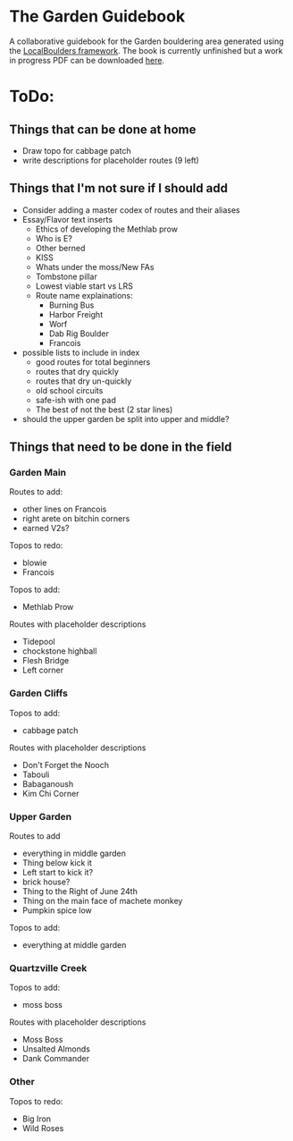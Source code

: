 # The Garden Guidebook
 A collaborative guidebook for the Garden bouldering area generated using the [LocalBoulders framework](https://github.com/AndrewChild/LocalBoulders). The book is currently unfinished but a work in progress PDF can be downloaded [here](https://github.com/AndrewChild/The-Garden-Guidebook/raw/main/guideBook.pdf).

# ToDo:
## Things that can be done at home
- Draw topo for cabbage patch
- write descriptions for placeholder routes (9 left)

## Things that I'm not sure if I should add
- Consider adding a master codex of routes and their aliases
- Essay/Flavor text inserts
  - Ethics of developing the Methlab prow
  - Who is E?
  - Other berned
  - KISS
  - Whats under the moss/New FAs
  - Tombstone pillar
  - Lowest viable start vs LRS
  - Route name explainations:
    - Burning Bus
	- Harbor Freight
	- Worf
	- Dab Rig Boulder
	- Francois
- possible lists to include in index
  - good routes for total beginners
  - routes that dry quickly
  - routes that dry un-quickly
  - old school circuits
  - safe-ish with one pad
  - The best of not the best (2 star lines)
- should the upper garden be split into upper and middle?

## Things that need to be done in the field

### Garden Main
Routes to add:
- other lines on Francois
- right arete on bitchin corners
- earned V2s?

Topos to redo:
- blowie
- Francois

Topos to add:
- Methlab Prow

Routes with placeholder descriptions
- Tidepool
- chockstone highball
- Flesh Bridge
- Left corner

### Garden Cliffs
Topos to add:
- cabbage patch

Routes with placeholder descriptions
- Don't Forget the Nooch
- Tabouli
- Babaganoush
- Kim Chi Corner

### Upper Garden
Routes to add
- everything in middle garden
- Thing below kick it
- Left start to kick it?
- brick house?
- Thing to the Right of June 24th
- Thing on the main face of machete monkey
- Pumpkin spice low

Topos to add:
- everything at middle garden

### Quartzville Creek
Topos to add:
- moss boss

Routes with placeholder descriptions
- Moss Boss
- Unsalted Almonds
- Dank Commander

### Other
Topos to redo:
- Big Iron
- Wild Roses